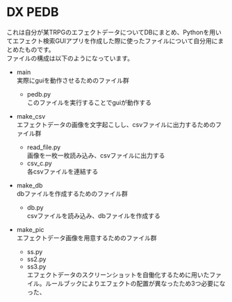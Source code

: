 # DX PEDB
これは自分が某TRPGのエフェクトデータについてDBにまとめ、Pythonを用いてエフェクト検索GUIアプリを作成した際に使ったファイルについて自分用にまとめたものです。  
ファイルの構成は以下のようになっています。
- main  
実際にguiを動作させるためのファイル群
  - pedb.py  
このファイルを実行することでguiが動作する

- make_csv  
エフェクトデータの画像を文字起こしし、csvファイルに出力するためのファイル群
  - read_file.py  
画像を一枚一枚読み込み、csvファイルに出力する
  - csv_c.py  
各csvファイルを連結する

- make_db  
dbファイルを作成するためのファイル群
  - db.py  
csvファイルを読み込み、dbファイルを作成する

- make_pic  
エフェクトデータ画像を用意するためのファイル群
  - ss.py  
  - ss2.py  
  - ss3.py  
エフェクトデータのスクリーンショットを自働化するために用いたファイル。ルールブックによりエフェクトの配置が異なったため3つ必要になった、